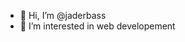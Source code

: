 - 👋 Hi, I’m @jaderbass
- 👀 I’m interested in web developement
<!--- 🌱 I’m currently learning ...
- 💞️ I’m looking to collaborate on ...
- 📫 How to reach me joerg@jaderbass.de --->

<!---
jaderbass/jaderbass is a ✨ special ✨ repository because its `README.md` (this file) appears on your GitHub profile.
You can click the Preview link to take a look at your changes.
--->

